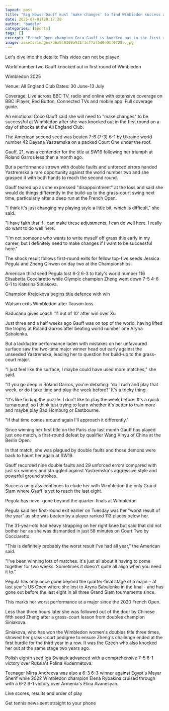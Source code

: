 ```yaml
---
layout: post
title: "Big News: Gauff must 'make changes' to find Wimbledon success after shock exit"
date: 2025-07-01T20:17:38
author: "badely"
categories: [Sports]
tags: []
excerpt: "French Open champion Coco Gauff is knocked out in the first round of Wimbledon on a day of shocks at the All England Club."
image: assets/images/d6a9c9109a931f1cf7a75d9e91f0728e.jpg
---
```


Let's dive into the details: This video can not be played

World number two Gauff knocked out in first round of Wimbledon

Wimbledon 2025

Venue: All England Club Dates: 30 June-13 July

Coverage: Live across BBC TV, radio and online with extensive coverage on BBC iPlayer, Red Button, Connected TVs and mobile app. Full coverage guide.

An emotional Coco Gauff said she will need to "make changes" to be successful at Wimbledon after she was knocked out in the first round on a day of shocks at the All England Club.

The American second seed was beaten 7-6 (7-3) 6-1 by Ukraine world number 42 Dayana Yastremska on a packed Court One under the roof.

Gauff, 21, was a contender for the title at SW19 following her triumph at Roland Garros less than a month ago.

But a performance strewn with double faults and unforced errors handed Yastremska a rare opportunity against the world number two and she grasped it with both hands to reach the second round.

Gauff teared up as she expressed "disappointment" at the loss and said she would do things differently in the build-up to the grass-court swing next time, particularly after a deep run at the French Open.

"I think it's just changing my playing style a little bit, which is difficult," she said.

"I have faith that if I can make these adjustments, I can do well here. I really do want to do well here. 

"I'm not someone who wants to write myself off grass this early in my career, but I definitely need to make changes if I want to be successful here."

The shock result follows first-round exits for fellow top-five seeds Jessica Pegula and Zheng Qinwen on day two at the Championships.

American third seed Pegula lost 6-2 6-3 to Italy's world number 116 Elisabetta Cocciaretto while Olympic champion Zheng went down 7-5 4-6 6-1 to Katerina Siniakova.

Champion Krejcikova begins title defence with win

Watson exits Wimbledon after Tauson loss

Raducanu gives coach '11 out of 10' after win over Xu

Just three and a half weeks ago Gauff was on top of the world, having lifted the trophy at Roland Garros after beating world number one Aryna Sabalenka.

But a lacklustre performance laden with mistakes on her unfavoured surface saw the two-time major winner head out early against the unseeded Yastremska, leading her to question her build-up to the grass-court major.

"I just feel like the surface, I maybe could have used more matches," she said.

"If you go deep in Roland Garros, you're debating: 'do I rush and play that week, or do I take time and play the week before?' It's a tricky thing.

"It's like finding the puzzle. I don't like to play the week before. It's a quick turnaround, so I think just trying to learn whether it's better to train more and maybe play Bad Homburg or Eastbourne.

"If that time comes around again I'll approach it differently."

Since winning her first title on the Paris clay last month Gauff has played just one match, a first-round defeat by qualifier Wang Xinyu of China at the Berlin Open.

In that match, she was plagued by double faults and those demons were back to haunt her again at SW19.

Gauff recorded nine double faults and 29 unforced errors compared with just six winners and struggled against Yastremska's aggressive style and powerful ground strokes.

Success on grass continues to elude her with Wimbledon the only Grand Slam where Gauff is yet to reach the last eight.

Pegula has never gone beyond the quarter-finals at Wimbledon

Pegula said her first-round exit earlier on Tuesday was her "worst result of the year" as she was beaten by a player ranked 113 places below her.

The 31-year-old had heavy strapping on her right knee but said that did not bother her as she was dismantled in just 58 minutes on Court Two by Cocciaretto.

"This is definitely probably the worst result I've had all year," the American said.

"I've been winning lots of matches. It's just all about it having to come together for two weeks. Sometimes it doesn't quite all align when you need it to."

Pegula has only once gone beyond the quarter-final stage of a major - at last year's US Open where she lost to Aryna Sabalenka in the final - and has gone out before the last eight in all three Grand Slam tournaments since.

This marks her worst performance at a major since the 2020 French Open.

Less than three hours later she was followed out of the door by Chinese fifth seed Zheng after a grass-court lesson from doubles champion Siniakova. 

Siniakova, who has won the Wimbledon women's doubles title three times, showed her grass-court pedigree to ensure Zheng's challenge ended at the first hurdle for the third year in a row. It was the Czech who also knocked her out at the same stage two years ago.  

Polish eighth seed Iga Swiatek advanced with a comprehensive 7-5 6-1 victory over Russia's Polina Kudermetova.

Teenager Mirra Andreeva was also a 6-3 6-3 winner against Egypt's Mayar Sherif while 2022 Wimbledon champion Elena Rybakina cruised through with a 6-2 6-1 victory over Armenia's Elina Avanesyan.

Live scores, results and order of play

Get tennis news sent straight to your phone

